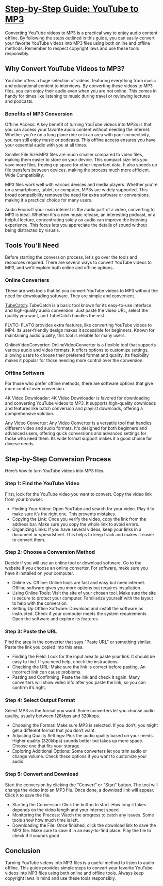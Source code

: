 # [Step-by-Step Guide: YouTube to MP3](https://www.tubecatch.cloud/blog/2025-05-31)
Converting YouTube videos to MP3 is a practical way to enjoy audio content offline. By following the steps outlined in this guide, you can easily convert your favorite YouTube videos into MP3 files using both online and offline methods. Remember to respect copyright laws and use these tools responsibly.
## Why Convert YouTube Videos to MP3?

YouTube offers a huge selection of videos, featuring everything from music and educational content to interviews. By converting these videos to MP3 files, you can enjoy their audio even when you are not online. This comes in handy for times like listening to music during travel or reviewing lectures and podcasts.

### Benefits of MP3 Conversion

Offline Access: A key benefit of turning YouTube videos into MP3s is that you can access your favorite audio content without needing the internet. Whether you're on a long plane ride or in an area with poor connectivity, you can still enjoy music or podcasts. This offline access ensures you have your essential audio with you at all times.

Smaller File Size:MP3 files are much smaller compared to video files, making them easier to store on your device. This compact size lets you save more files, freeing up space for other important data. It also speeds up file transfers between devices, making the process much more efficient.
Wide Compatibility:

MP3 files work well with various devices and media players. Whether you're on a smartphone, tablet, or computer, MP3s are widely supported. This broad compatibility removes the need for extra software or conversions, making it a practical choice for many users.

Audio Focus:If your main interest is the audio part of a video, converting to MP3 is ideal. Whether it's a new music release, an interesting podcast, or a helpful lecture, concentrating solely on audio can improve the listening experience. This focus lets you appreciate the details of sound without being distracted by visuals.

## Tools You'll Need

Before starting the conversion process, let's go over the tools and resources required. There are several ways to convert YouTube videos to MP3, and we'll explore both online and offline options.

### Online Converters

These are web tools that let you convert YouTube videos to MP3 without the need for downloading software. They are simple and convenient.

[TubeCatch](https://www.tubecatch.cloud/): TubeCatch is a basic tool known for its easy-to-use interface and high-quality audio conversion. Just paste the video URL, select the quality you want, and TubeCatch handles the rest.

FLVTO: FLVTO provides extra features, like converting YouTube videos to MP4. Its user-friendly design makes it accessible for beginners. Known for maintaining audio quality, this tool is reliable for many users.

OnlineVideoConverter: OnlineVideoConverter is a flexible tool that supports various audio and video formats. It offers options to customize settings, allowing users to choose their preferred format and quality. Its flexibility makes it popular for those needing more control over the conversion.

### Offline Software

For those who prefer offline methods, there are software options that give more control over conversion.

4K Video Downloader: 4K Video Downloader is favored for downloading and converting YouTube videos to MP3. It supports high-quality downloads and features like batch conversion and playlist downloads, offering a comprehensive solution.

Any Video Converter: Any Video Converter is a versatile tool that handles different video and audio formats. It's designed for both beginners and advanced users, offering quick conversions and advanced settings for those who need them. Its wide format support makes it a good choice for diverse needs.

## Step-by-Step Conversion Process

Here’s how to turn YouTube videos into MP3 files.

### Step 1: Find the YouTube Video

First, look for the YouTube video you want to convert. Copy the video link from your browser.

- Finding Your Video: Open YouTube and search for your video. Play it to make sure it’s the right one. This prevents mistakes.
- Copying the Link: Once you verify the video, copy the link from the address bar. Make sure you copy the whole link to avoid errors.
- Organizing Links: If you have several videos, keep your links in a document or spreadsheet. This helps to keep track and makes it easier to convert them.

### Step 2: Choose a Conversion Method

Decide if you will use an online tool or download software. Go to the website if you choose an online converter. For software, make sure you have it installed on your computer.

- Online vs. Offline: Online tools are fast and easy but need internet. Offline software gives you more options but requires installation.
- Using Online Tools: Visit the site of your chosen tool. Make sure the site is secure to protect your computer. Familiarize yourself with the layout to help with the conversion.
- Setting Up Offline Software: Download and install the software as instructed. Check if your computer meets the system requirements. Open the software and explore its features.

### Step 3: Paste the URL

Find the area in the converter that says "Paste URL" or something similar. Paste the link you copied into this area.

- Finding the Field: Look for the input area to paste your link. It should be easy to find. If you need help, check the instructions.
- Checking the URL: Make sure the link is correct before pasting. An incorrect link can cause problems.
- Pasting and Confirming: Paste the link and check it again. Many converters will show video info after you paste the link, so you can confirm it’s right.

### Step 4: Select Output Format

Select MP3 as the format you want. Some converters let you choose audio quality, usually between 128kbps and 320kbps.

- Choosing the Format: Make sure MP3 is selected. If you don’t, you might get a different format that you don’t want.
- Adjusting Quality Settings: Pick the audio quality based on your needs. Higher quality (320kbps) sounds better but takes up more space. Choose one that fits your storage.
- Exploring Additional Options: Some converters let you trim audio or change volume. Check these options if you want to customize your audio.

### Step 5: Convert and Download

Start the conversion by clicking the "Convert" or "Start" button. The tool will change the video into an MP3 file. Once done, a download link will appear. Click it to save the file.

- Starting the Conversion: Click the button to start. How long it takes depends on the video length and your internet speed.
- Monitoring the Process: Watch the progress to catch any issues. Some tools show how much time is left.
- Downloading the File: Once finished, click the download link to save the MP3 file. Make sure to save it in an easy-to-find place. Play the file to check if it sounds good.

## Conclusion

Turning YouTube videos into MP3 files is a useful method to listen to audio offline. This guide provides simple steps to convert your favorite YouTube videos into MP3 files using both online and offline tools. Always keep copyright laws in mind and use these tools responsibly.
